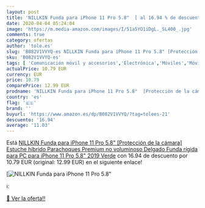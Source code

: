 ```yaml
---
layout: post
title: 'NILLKIN Funda para iPhone 11 Pro 5.8"  [ al 16.94 % de descuento'
date: 2020-04-04 05:24:04
image: 'https://m.media-amazon.com/images/I/51a5YO1iDgL._SL400_.jpg'
comments: true
category: ofertas
author: 'tole.es'
slug: 'B082V1VVYQ-es NILLKIN Funda para iPhone 11 Pro 5.8" [Protección de la...'
sku: 'B082V1VVYQ-es'
tags: [ 'Comunicación móvil y accesorios','Electrónica','Móviles','Móviles y smartphones libres','iphone', ]
actualPrice: 10.79 EUR
currency: EUR
price: 10.79
comparePrice: 12.99 EUR
prodname: 'NILLKIN Funda para iPhone 11 Pro 5.8"  [Protección de la cámara] Estuche híbrido Parachoques Premium no voluminoso Delgado Funda rígida para PC para iPhone 11 Pro 5.8"  2019  Verde'
country: 'es'
flag: '🇪🇸'
brand: ''
buyurl: 'https://www.amazon.es/dp/B082V1VVYQ/?tag=tolees-21'
descuento: '16.94'
average: '11.03'
---
```


Está [NILLKIN Funda para iPhone 11 Pro 5.8"  [Protección de la cámara] Estuche híbrido Parachoques Premium no voluminoso Delgado Funda rígida para PC para iPhone 11 Pro 5.8"  2019  Verde](https://www.amazon.es/dp/B082V1VVYQ/?tag=tolees-21) con 16.94 de descuento por 10.79 EUR (original: 12.99 EUR) en el siguiente enlace!

[![NILLKIN Funda para iPhone 11 Pro 5.8"  [](https://m.media-amazon.com/images/I/51a5YO1iDgL._SL400_.jpg)](https://www.amazon.es/dp/B082V1VVYQ/?tag=tolees-21)

ℹ️:


[🛒 Ver la oferta!!](https://www.amazon.es/dp/B082V1VVYQ/?tag=tolees-21)
